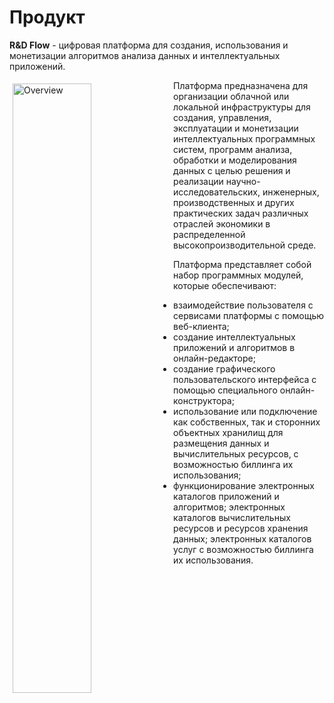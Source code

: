 # Продукт

**R&D Flow** - цифровая платформа для создания, использования и монетизации алгоритмов анализа данных и интеллектуальных приложений.

<img src="/images/overview.jpeg" align="left" width="50%" alt="Overview" style="margin: 1%;">

Платформа предназначена для организации облачной или локальной инфраструктуры для создания, управления, эксплуатации и монетизации интеллектуальных программных систем, программ анализа, обработки и моделирования данных с целью решения и реализации научно-исследовательских, инженерных, производственных и других практических задач различных отраслей экономики в распределенной высокопроизводительной среде.

Платформа представляет собой набор программных модулей, которые обеспечивают:

- взаимодействие пользователя с сервисами платформы с помощью веб-клиента;
- создание интеллектуальных приложений и алгоритмов в онлайн-редакторе;
- создание графического пользовательского интерфейса с помощью специального онлайн-конструктора;
- использование или подключение как собственных, так и сторонних объектных хранилищ для размещения данных и вычислительных ресурсов, с возможностью биллинга их использования;
- функционирование электронных каталогов приложений и алгоритмов; электронных каталогов вычислительных ресурсов и ресурсов хранения данных; электронных каталогов услуг с возможностью биллинга их использования.
